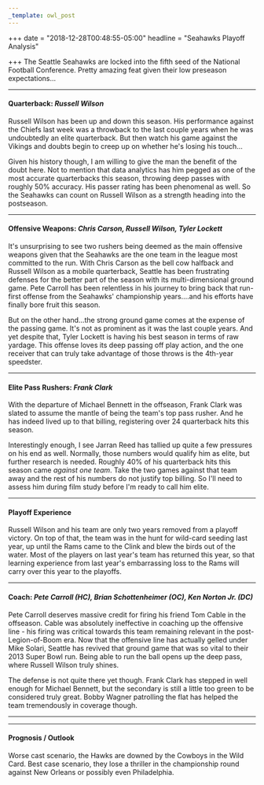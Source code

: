 ```yaml
---
_template: owl_post
---
```



+++
date = "2018-12-28T00:48:55-05:00"
headline = "Seahawks Playoff Analysis"

+++
The Seattle Seahawks are locked into the fifth seed of the National Football Conference. Pretty amazing feat given their low preseason expectations...

***

#### Quarterback: _Russell Wilson_

Russell Wilson has been up and down this season. His performance against the Chiefs last week was a throwback to the last couple years when he was undoubtedly an elite quarterback. But then watch his game against the Vikings and doubts begin to creep up on whether he's losing his touch...

Given his history though, I am willing to give the man the benefit of the doubt here. Not to mention that data analytics has him pegged as one of the most accurate quarterbacks this season, throwing deep passes with roughly 50% accuracy. His passer rating has been phenomenal as well. So the Seahawks can count on Russell Wilson as a strength heading into the postseason.

***

#### Offensive Weapons: _Chris Carson, Russell Wilson, Tyler Lockett_

It's unsurprising to see two rushers being deemed as the main offensive weapons given that the Seahawks are the one team in the league most committed to the run. With Chris Carson as the bell cow halfback and Russell Wilson as a mobile quarterback, Seattle has been frustrating defenses for the better part of the season with its multi-dimensional ground game. Pete Carroll has been relentless in his journey to bring back that run-first offense from the Seahawks' championship years....and his efforts have finally bore fruit this season.

But on the other hand...the strong ground game comes at the expense of the passing game. It's not as prominent as it was the last couple years. And yet despite that, Tyler Lockett is having his best season in terms of raw yardage.  This offense loves its deep passing off play action, and the one receiver that can truly take advantage of those throws is the 4th-year speedster.

***

#### Elite Pass Rushers: _Frank Clark_

With the departure of Michael Bennett in the offseason, Frank Clark was slated to assume the mantle of being the team's top pass rusher. And he has indeed lived up to that billing, registering over 24 quarterback hits this season.

Interestingly enough, I see Jarran Reed has tallied up quite a few pressures on his end as well. Normally, those numbers would qualify him as elite, but further research is needed. Roughly 40% of his quarterback hits this season came _against one team_. Take the two games against that team away and the rest of his numbers do not justify top billing. So I'll need to assess him during film study before I'm ready to call him elite.

***

#### Playoff Experience

Russell Wilson and his team are only two years removed from a playoff victory. On top of that, the team was in the hunt for wild-card seeding last year, up until the Rams came to the Clink and blew the birds out of the water. Most of the players on last year's team has returned this year, so that learning experience from last year's embarrassing loss to the Rams will carry over this year to the playoffs.

***

#### Coach: _Pete Carroll (HC), Brian Schottenheimer (OC), Ken Norton Jr. (DC)_

Pete Carroll deserves massive credit for firing his friend Tom Cable in the offseason. Cable was absolutely ineffective in coaching up the offensive line - his firing was critical towards this team remaining relevant in the post-Legion-of-Boom era. Now that the offensive line has actually gelled under Mike Solari, Seattle has revived that ground game that was so vital to their 2013 Super Bowl run. Being able to run the ball opens up the deep pass, where Russell Wilson truly shines.

The defense is not quite there yet though. Frank Clark has stepped in well enough for Michael Bennett, but the secondary is still a little too green to be considered truly great. Bobby Wagner patrolling the flat has helped the team tremendously in coverage though.

***

***

#### Prognosis / Outlook

Worse cast scenario, the Hawks are downed by the Cowboys in the Wild Card. Best case scenario, they lose a thriller in the championship round against New Orleans or possibly even Philadelphia.
